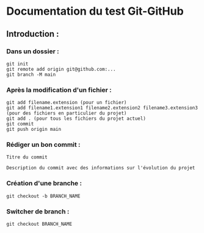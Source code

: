 # Documentation du test Git-GitHub

## **Introduction :**

### Dans un dossier :

```
git init
git remote add origin git@github.com:...
git branch -M main
```

### Après la modification d'un fichier :

```
git add filename.extension (pour un fichier)
git add filename1.extension1 filename2.extension2 filename3.extension3 (pour des fichiers en particulier du projet)
git add . (pour tous les fichiers du projet actuel)
git commit
git push origin main
```

### Rédiger un bon commit :

```
Titre du commit

Description du commit avec des informations sur l'évolution du projet
```

### Création d'une branche :

```
git checkout -b BRANCH_NAME
```

### Switcher de branch :

```
git checkout BRANCH_NAME
```